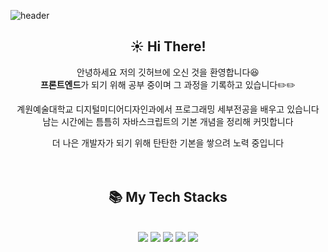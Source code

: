 ![header](https://capsule-render.vercel.app/api?type=waving&color=auto&height=200&text=🙋Welcome!&fontAlign=50&fontAlignY=40)

<div align = center>

## ☀️ Hi There!

안녕하세요 저의 깃허브에 오신 것을 환영합니다😆   
**프론트엔드**가 되기 위해 공부 중이며 그 과정을 기록하고 있습니다✏️✏️

계원예술대학교 디지털미디어디자인과에서 프로그래밍 세부전공을 배우고 있습니다 <br>
남는 시간에는 틈틈히 자바스크립트의 기본 개념을 정리해 커밋합니다

더 나은 개발자가 되기 위해 탄탄한 기본을 쌓으려 노력 중입니다
<br>
<br>
<br>

## 📚 My Tech Stacks
<br>
<img src="https://img.shields.io/badge/html5-E34F26?style=for-the-badge&logo=html5&logoColor=white">
<img src="https://img.shields.io/badge/css3-1572B6?style=for-the-badge&logo=css3&logoColor=white">
<img src="https://img.shields.io/badge/javascript-F7DF1E?style=for-the-badge&logo=javascript&logoColor=black">
<img src="https://img.shields.io/badge/jquery-0769AD?style=for-the-badge&logo=jquery&logoColor=white">
<img src="https://img.shields.io/badge/node.js-339933?style=for-the-badge&logo=Node.js&logoColor=white">

<br>
<br>

<!-- ## 🌳🌳
<br>

![mazandi profile](http://mazandi.herokuapp.com/api?handle={handle}&theme=warm) -->

</div>
<!--
**yourwjd/yourwjd** is a ✨ _special_ ✨ repository because its `README.md` (this file) appears on your GitHub profile.

Here are some ideas to get you started:

- 🔭 I’m currently working on ...
- 🌱 I’m currently learning ...
- 👯 I’m looking to collaborate on ...
- 🤔 I’m looking for help with ...
- 💬 Ask me about ...
- 📫 How to reach me: ...
- 😄 Pronouns: ...
- ⚡ Fun fact: ...
-->
